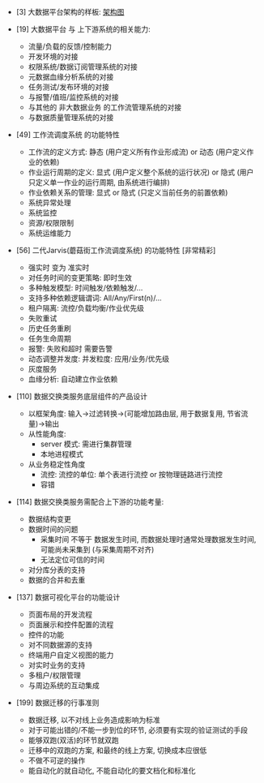 - [3] 大数据平台架构的样板: [架构图](https://2xbbhjxc6wk3v21p62t8n4d4-wpengine.netdna-ssl.com/wp-content/uploads/2018/10/Hortonworks-3.0-On-Premise-Architecture-V3.png)
- [19] 大数据平台 与 上下游系统的相关能力: 
  - 流量/负载的反馈/控制能力
  - 开发环境的对接
  - 权限系统/数据订阅管理系统的对接
  - 元数据血缘分析系统的对接
  - 任务测试/发布环境的对接
  - 与报警/值班/监控系统的对接
  - 与其他的 非大数据业务 的工作流管理系统的对接
  - 与数据质量管理系统的对接
  
- [49] 工作流调度系统 的功能特性
  - 工作流的定义方式: 静态 (用户定义所有作业形成流) or 动态 (用户定义作业的依赖)
  - 作业运行周期的定义: 显式 (用户定义整个系统的运行状况) or 隐式 (用户只定义单一作业的运行周期, 由系统进行编排)
  - 作业依赖关系的管理: 显式 or 隐式 (只定义当前任务的前置依赖)
  - 系统异常处理
  - 系统监控
  - 资源/权限限制
  - 系统运维能力

- [56] 二代Jarvis(蘑菇街工作流调度系统) 的功能特性 [非常精彩]
  - 强实时 变为 准实时
  - 对任务时间的变更策略: 即时生效
  - 多种触发模型: 时间触发/依赖触发/...
  - 支持多种依赖逻辑谓词: All/Any/First(n)/...
  - 租户隔离: 流控/负载均衡/作业优先级
  - 失败重试
  - 历史任务重刷
  - 任务生命周期
  - 报警: 失败和超时 需要告警
  - 动态调整并发度: 并发粒度: 应用/业务/优先级
  - 灰度服务
  - 血缘分析: 自动建立作业依赖
  
- [110] 数据交换类服务底层组件的产品设计 
  - 以框架角度: 输入->过滤转换->(可能增加路由层, 用于数据复用, 节省流量)->输出
  - 从性能角度: 
    - server 模式: 需进行集群管理
    - 本地进程模式
  - 从业务稳定性角度
    - 流控: 流控的单位: 单个表进行流控 or 按物理链路进行流控
    - 容错
    
- [114] 数据交换类服务需配合上下游的功能考量: 
  - 数据结构变更
  - 数据时间的问题
     - 采集时间 不等于 数据发生时间, 而数据处理时通常处理数据发生时间, 可能尚未采集到 (与采集周期不对齐)
     - 无法定位可信的时间
  - 对分库分表的支持
  - 数据的合并和去重
  
- [137] 数据可视化平台的功能设计
   - 页面布局的开发流程
   - 页面展示和控件配置的流程
   - 控件的功能
   - 对不同数据源的支持
   - 终端用户自定义视图的能力
   - 对实时业务的支持
   - 多租户/权限管理
   - 与周边系统的互动集成
   
- [199] 数据迁移的行事准则
   - 数据迁移, 以不对线上业务造成影响为标准
   - 对于可能出错的/不能一步到位的环节, 必须要有实现的验证测试的手段
   - 能够双跑(双活)的环节就双跑
   - 迁移中的双跑的方案, 和最终的线上方案, 切换成本应很低
   - 不做不可逆的操作
   - 能自动化的就自动化, 不能自动化的要文档化和标准化
     
